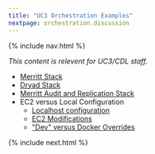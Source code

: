 ```yaml
---
title: "UC3 Orchestration Examples"
nextpage: orchestration.discussion
---
```


{% include nav.html %}

_This content is relevent for UC3/CDL staff._

- [Merritt Stack](https://github.com/CDLUC3/merritt-docker/blob/master/mrt-services/docker-compose.yml)
- [Dryad Stack](https://github.com/CDLUC3/merritt-docker/blob/master/mrt-services/dryad.yml)
- [Merritt Audit and Replication Stack](https://github.com/CDLUC3/merritt-docker/blob/master/mrt-services/audit-replic.yml)
- EC2 versus Local Configuration
  - [Localhost configuration](https://github.com/CDLUC3/merritt-docker/blob/master/mrt-services/local.yml)
  - [EC2 Modifications](https://github.com/CDLUC3/merritt-docker/blob/master/mrt-services/ec2.yml)
  - ["Dev" versus Docker Overrides](https://github.com/CDLUC3/merritt-docker/blob/master/mrt-services/docker-dev.yml)

{% include next.html %}